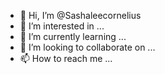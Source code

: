 - 👋 Hi, I’m @Sashaleecornelius
- 👀 I’m interested in ...
- 🌱 I’m currently learning ...
- 💞️ I’m looking to collaborate on ...
- 📫 How to reach me ...

<!---
Sashaleecornelius/Sashaleecornelius is a ✨ special ✨ repository because its `README.md` (this file) appears on your GitHub profile.
You can click the Preview link to take a look at your changes.
--->
